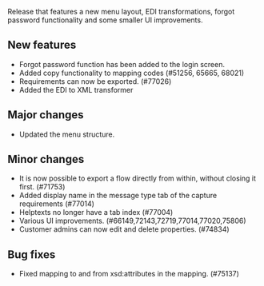 Release that features a new menu layout, EDI transformations, forgot password functionality and some smaller UI improvements.
## New features
- Forgot password function has been added to the login screen.
- Added copy functionality to mapping codes (#51256, 65665, 68021)
- Requirements can now be exported. (#77026)
- Added the EDI to XML transformer
## Major changes
- Updated the menu structure.
## Minor changes
- It is now possible to export a flow directly from within, without closing it first. (#71753)
- Added display name in the message type tab of the capture requirements (#77014)
- Helptexts no longer have a tab index (#77004)
- Various UI improvements. (#66149,72143,72719,77014,77020,75806)
- Customer admins can now edit and delete properties. (#74834)
## Bug fixes
- Fixed mapping to and from xsd:attributes in the mapping. (#75137)
